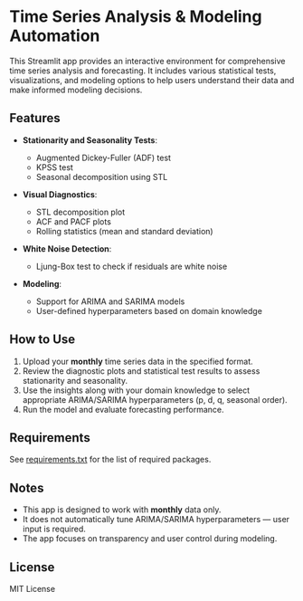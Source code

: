 # Time Series Analysis & Modeling Automation

This Streamlit app provides an interactive environment for comprehensive time series analysis and forecasting. It includes various statistical tests, visualizations, and modeling options to help users understand their data and make informed modeling decisions.

## Features

- **Stationarity and Seasonality Tests**:  
  - Augmented Dickey-Fuller (ADF) test  
  - KPSS test  
  - Seasonal decomposition using STL  

- **Visual Diagnostics**:  
  - STL decomposition plot  
  - ACF and PACF plots  
  - Rolling statistics (mean and standard deviation)  

- **White Noise Detection**:  
  - Ljung-Box test to check if residuals are white noise  

- **Modeling**:  
  - Support for ARIMA and SARIMA models  
  - User-defined hyperparameters based on domain knowledge  

## How to Use

1. Upload your **monthly** time series data in the specified format.  
2. Review the diagnostic plots and statistical test results to assess stationarity and seasonality.  
3. Use the insights along with your domain knowledge to select appropriate ARIMA/SARIMA hyperparameters (p, d, q, seasonal order).  
4. Run the model and evaluate forecasting performance.

## Requirements

See [requirements.txt](requirements.txt) for the list of required packages.

## Notes

- This app is designed to work with **monthly** data only.  
- It does not automatically tune ARIMA/SARIMA hyperparameters — user input is required.  
- The app focuses on transparency and user control during modeling.

## License

MIT License  
